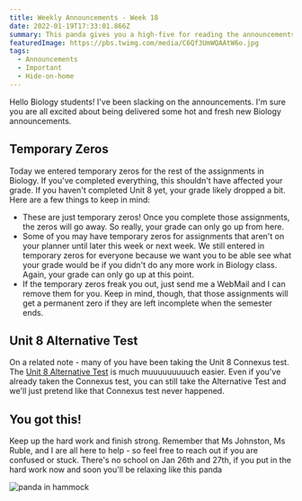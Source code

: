 ```yaml
---
title: Weekly Announcements - Week 18
date: 2022-01-19T17:33:01.866Z
summary: This panda gives you a high-five for reading the announcements.
featuredImage: https://pbs.twimg.com/media/C6Qf3UmWQAAtW6o.jpg
tags:
  - Announcements
  - Important
  - Hide-on-home
---
```

Hello Biology students! I've been slacking on the announcements. I'm sure you are all excited about being delivered some hot and fresh new Biology announcements.

## Temporary Zeros

Today we entered temporary zeros for the rest of the assignments in Biology. If you've completed everything, this shouldn't have affected your grade. If you haven't completed Unit 8 yet, your grade likely dropped a bit. Here are a few things to keep in mind:

* These are just temporary zeros! Once you complete those assignments, the zeros will go away. So really, your grade can only go up from here.
* Some of you may have temporary zeros for assignments that aren't on your planner until later this week or next week. We still entered in temporary zeros for everyone because we want you to be able see what your grade would be if you didn't do any more work in Biology class. Again, your grade can only go up at this point.
* If the temporary zeros freak you out, just send me a WebMail and I can remove them for you. Keep in mind, though, that those assignments will get a permanent zero if they are left incomplete when the semester ends.

## Unit 8 Alternative Test

On a related note - many of you have been taking the Unit 8 Connexus test. The [Unit 8 Alternative Test](/posts/unit-8-alternative-test/) is much muuuuuuuuuch easier. Even if you've already taken the Connexus test, you can still take the Alternative Test and we'll just pretend like that Connexus test never happened.

## You got this!

Keep up the hard work and finish strong. Remember that Ms Johnston, Ms Ruble, and I are all here to help - so feel free to reach out if you are confused or stuck. There's no school on Jan 26th and 27th, if you put in the hard work now and soon you'll be relaxing like this panda



![panda in hammock](https://media.giphy.com/media/BCgcfnaGDaYai5eYD1/giphy-downsized-large.gif)